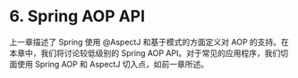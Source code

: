 # 6. Spring AOP API

上一章描述了 Spring 使用 @AspectJ 和基于模式的方面定义对 AOP 的支持。在本章中，我们将讨论较低级别的 Spring AOP API。对于常见的应用程序，我们切面使用 Spring AOP 和 AspectJ 切入点，如前一章所述。
